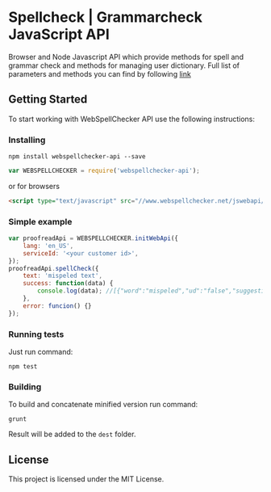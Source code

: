 # Spellcheck | Grammarcheck JavaScript API

Browser and Node Javascript API which provide methods for spell and grammar check and methods for managing user dictionary. Full list of parameters and methods you can find by following 
<a target="_blank" href="http://dev.webspellchecker.net/api/webapi/WEBSPELLCHECKER.html#.initWebApi">link</a>

## Getting Started

To start working with WebSpellChecker API use the following instructions:

### Installing

```
npm install webspellchecker-api --save
```

```javascript
var WEBSPELLCHECKER = require('webspellchecker-api');
```
or for browsers
```html
<script type="text/javascript" src="//www.webspellchecker.net/jswebapi/webspellchecker-api.js"></script>
```

### Simple example
```javascript
var proofreadApi = WEBSPELLCHECKER.initWebApi({
    lang: 'en_US',
    serviceId: '<your customer id>',
});
proofreadApi.spellCheck({
    text: 'mispeled text',
    success: function(data) {
        console.log(data); //[{"word":"mispeled","ud":"false","suggestions":["misspelled","dispelled","morseled","misdeed","impelled","misapplied","misdeeds","misfiled","misspelt","airspeed","chiseled","misruled","misspell","misspend","tinseled"]}]
    },
    error: funcion() {}
});
```

### Running tests

Just run command:
```
npm test
```

### Building
To build and concatenate minified version run command:

```
grunt
```
Result will be added to the `dest` folder.

## License

This project is licensed under the MIT License.
